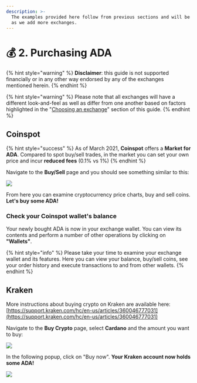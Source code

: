 ```yaml
---
description: >-
  The examples provided here follow from previous sections and will be updated
  as we add more exchanges.
---
```


# 💰 2. Purchasing ADA

{% hint style="warning" %}
**Disclaimer**: this guide is not supported financially or in any other way endorsed by any of the exchanges mentioned herein.&#x20;
{% endhint %}

{% hint style="warning" %}
Please note that all exchanges will have a different look-and-feel as well as differ from one another based on factors highlighted in the "[Choosing an exchange](choosing-an-exchange.md)" section of this guide.&#x20;
{% endhint %}

## Coinspot

{% hint style="success" %}
As of March 2021, **Coinspot** offers a **Market for ADA**. Compared to spot buy/sell trades, in the market you can set your own price and incur **reduced fees** (0.1% vs 1%)
{% endhint %}

Navigate to the **Buy/Sell** page and you should see something similar to this:

![](.gitbook/assets/copinspot\_buy\_sell\_page.png)

From here you can examine cryptocurrency price charts, buy and sell coins. **Let's buy some ADA!**

### **Check your Coinspot wallet's balance**

Your newly bought ADA is now in your exchange wallet. You can view its contents and perform a number of other operations by clicking on **"Wallets"**.

{% hint style="info" %}
Please take your time to examine your exchange wallet and its features. Here you can view your balance, buy/sell coins, see your order history and execute transactions to and from other wallets.
{% endhint %}

## Kraken

More instructions about buying crypto on Kraken are available here: [https://support.kraken.com/hc/en-us/articles/360046777031](https://support.kraken.com/hc/en-us/articles/360046777031)

Navigate to the **Buy Crypto** page, select **Cardano** and the amount you want to buy:

![](.gitbook/assets/kraken\_buy\_01.png)

In the following popup, click on "Buy now". **Your Kraken account now holds some ADA!**

![](.gitbook/assets/kraken\_buy\_02.png)
